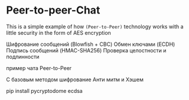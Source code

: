 # Peer-to-peer-Chat

This is a simple example of how  `(Peer-to-Peer)`
technology works with a little security in the form of AES encryption


Шифрование сообщений (Blowfish + CBC)
Обмен ключами (ECDH)
Подпись сообщений (HMAC-SHA256)
Проверка целостности и подлинности

пример чата Peer-to-Peer

C базовым методом шифрование
Анти митм 
и Хэшем


pip install pycryptodome ecdsa
